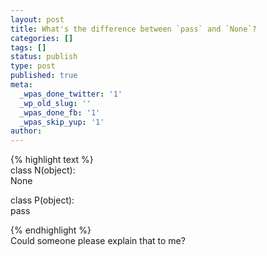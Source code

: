 ```yaml
---
layout: post
title: What's the difference between `pass` and `None`?
categories: []
tags: []
status: publish
type: post
published: true
meta:
  _wpas_done_twitter: '1'
  _wp_old_slug: ''
  _wpas_done_fb: '1'
  _wpas_skip_yup: '1'
author: 
---
```

<p>{% highlight text %}<br />
class N(object):<br />
    None</p>
<p>class P(object):<br />
    pass</p>
<p>{% endhighlight %}<br />
Could someone please explain that to me?</p>
